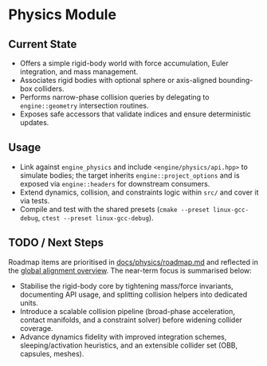 # Physics Module

## Current State

- Offers a simple rigid-body world with force accumulation, Euler integration, and mass management.
- Associates rigid bodies with optional sphere or axis-aligned bounding-box colliders.
- Performs narrow-phase collision queries by delegating to `engine::geometry` intersection routines.
- Exposes safe accessors that validate indices and ensure deterministic updates.

## Usage

- Link against `engine_physics` and include `<engine/physics/api.hpp>` to simulate bodies; the target inherits `engine::project_options` and is exposed via `engine::headers` for downstream consumers.
- Extend dynamics, collision, and constraints logic within `src/` and cover it via tests.
- Compile and test with the shared presets (`cmake --preset linux-gcc-debug`, `ctest --preset linux-gcc-debug`).

## TODO / Next Steps

Roadmap items are prioritised in [docs/physics/roadmap.md](../../docs/physics/roadmap.md) and reflected in the
[global alignment overview](../../docs/global_roadmap.md). The near-term focus is summarised below:

- Stabilise the rigid-body core by tightening mass/force invariants, documenting API usage, and splitting collision helpers into dedicated units.
- Introduce a scalable collision pipeline (broad-phase acceleration, contact manifolds, and a constraint solver) before widening collider coverage.
- Advance dynamics fidelity with improved integration schemes, sleeping/activation heuristics, and an extensible collider set (OBB, capsules, meshes).

